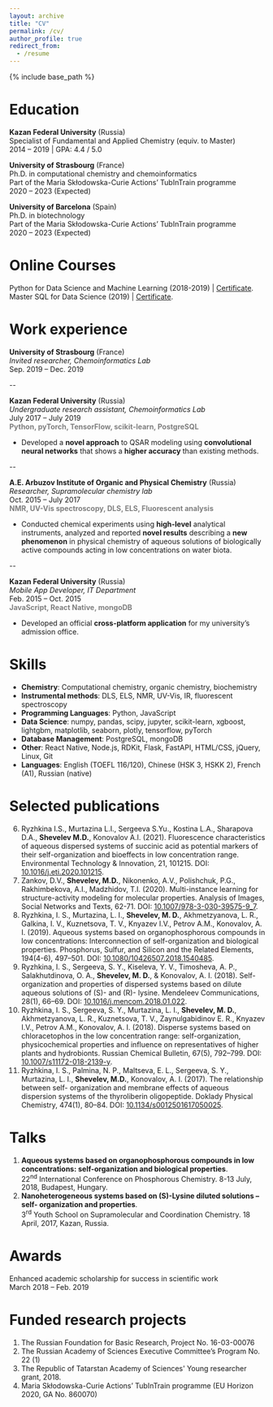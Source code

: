 ```yaml
---
layout: archive
title: "CV"
permalink: /cv/
author_profile: true
redirect_from:
  - /resume
---
```


{% include base_path %}

Education
======

**Kazan Federal University** (Russia)  
Specialist of Fundamental and Applied Chemistry (equiv. to Master)  
2014 – 2019 | GPA: 4.4 / 5.0

**University of Strasbourg** (France)  
Ph.D. in computational chemistry and chemoinformatics  
Part of the Maria Skłodowska-Curie Actions’ TubInTrain programme  
2020 – 2023 (Expected)

**University of Barcelona** (Spain)  
Ph.D. in biotechnology  
Part of the Maria Skłodowska-Curie Actions’ TubInTrain programme  
2020 – 2023 (Expected)

Online Courses
======
Python for Data Science and Machine Learning (2018-2019) | [Certificate](https://www.udemy.com/certificate/UC-CMMUU55W/).  
Master SQL for Data Science (2019) | [Certificate](https://www.udemy.com/certificate/UC-1TS61ULN/).


Work experience
======
**University of Strasbourg** (France)  
*Invited researcher, Chemoinformatics Lab*  
Sep. 2019 – Dec. 2019

--

**Kazan Federal University** (Russia)  
*Undergraduate research assistant, Chemoinformatics Lab*  
July 2017 – July 2019  
**<font color='gray'>Python, pyTorch, TensorFlow, scikit-learn, PostgreSQL</font>**  

* Developed a **novel approach** to QSAR modeling using **convolutional neural networks** that shows a **higher accuracy** than existing methods.

--

**A.E. Arbuzov Institute of Organic and Physical Chemistry** (Russia)  
*Researcher, Supramolecular chemistry lab*  
Oct. 2015 – July 2017  
**<font color='gray'>NMR, UV-Vis spectroscopy, DLS, ELS, Fluorescent analysis</font>**  

* Conducted chemical experiments using **high-level** analytical instruments, analyzed and reported **novel results** describing a **new phenomenon** in physical chemistry of aqueous solutions of biologically active compounds acting in low concentrations on water biota.

--

**Kazan Federal University** (Russia)  
*Mobile App Developer, IT Department*  
Feb. 2015 – Oct. 2015  
**<font color='gray'>JavaScript, React Native, mongoDB</font>**  

* Developed an official **cross-platform application** for my university’s admission office.

  
Skills
======
* **Chemistry**: Computational chemistry, organic chemistry, biochemistry
* **Instrumental methods**: DLS, ELS, NMR, UV-Vis, IR, fluorescent spectroscopy
* **Programming Languages**: Python, JavaScript
* **Data Science**: numpy, pandas, scipy, jupyter, scikit-learn, xgboost, lightgbm, matplotlib, seaborn, plotly, tensorflow, pyTorch
* **Database Management**: PostgreSQL, mongoDB
* **Other**: React Native, Node.js, RDKit, Flask, FastAPI, HTML/CSS, jQuery, Linux, Git
* **Languages**: English (TOEFL 116/120), Chinese (HSK 3, HSKK 2), French (A1), Russian (native)

Selected publications
======
6. Ryzhkina I.S., Murtazina L.I., Sergeeva S.Yu., Kostina L.A., Sharapova D.A., **Shevelev M.D.**, Konovalov A.I. (2021). Fluorescence characteristics of aqueous dispersed systems of succinic acid as potential markers of their self-organization and bioeffects in low concentration range. Environmental Technology & Innovation, 21, 101215. DOI: [10.1016/j.eti.2020.101215](https://doi.org/10.1016/j.eti.2020.101215).
5. Zankov, D.V., **Shevelev, M.D.**, Nikonenko, A.V., Polishchuk, P.G., Rakhimbekova, A.I., Madzhidov, T.I. (2020). Multi-instance learning for structure-activity modeling for molecular properties. Analysis of Images, Social Networks and Texts, 62-71. DOI: [10.1007/978-3-030-39575-9_7](https://doi.org/10.1007/978-3-030-39575-9_7).
4. Ryzhkina, I. S., Murtazina, L. I., **Shevelev, M. D.**, Akhmetzyanova, L. R., Galkina, I. V., Kuznetsova, T. V., Knyazev I.V., Petrov A.M., Konovalov, A. I. (2019). Aqueous systems based on organophosphorous compounds in low concentrations: Interconnection of self-organization and biological properties. Phosphorus, Sulfur, and Silicon and the Related Elements, 194(4-6), 497–501. DOI: [10.1080/10426507.2018.1540485](https://doi.org/10.1080/10426507.2018.1540485).
3. Ryzhkina, I. S., Sergeeva, S. Y., Kiseleva, Y. V., Timosheva, A. P., Salakhutdinova, O. A., **Shevelev, M. D.**, & Konovalov, A. I. (2018). Self-organization and properties of dispersed systems based on dilute aqueous solutions of (S)- and (R)- lysine. Mendeleev Communications, 28(1), 66–69. DOI: [10.1016/j.mencom.2018.01.022](https://doi.org/10.1016/j.mencom.2018.01.022).
2. Ryzhkina, I. S., Sergeeva, S. Y., Murtazina, L. I., **Shevelev, M. D.**, Akhmetzyanova, L. R., Kuznetsova, T. V., Zaynulgabidinov E. R., Knyazev I.V., Petrov A.M., Konovalov, A. I. (2018). Disperse systems based on chloracetophos in the low concentration range: self-organization, physicochemical properties and influence on representatives of higher plants and hydrobionts. Russian Chemical Bulletin, 67(5), 792–799. DOI: [10.1007/s11172-018-2139-y](https://doi.org/10.1007/s11172-018-2139-y).
1. Ryzhkina, I. S., Palmina, N. P., Maltseva, E. L., Sergeeva, S. Y., Murtazina, L. I., **Shevelev, M.D.**, Konovalov, A. I. (2017). The relationship between self- organization and membrane effects of aqueous dispersion systems of the thyroliberin oligopeptide. Doklady Physical Chemistry, 474(1), 80–84. DOI: [10.1134/s0012501617050025](https://doi.org/10.1134/s0012501617050025).


Talks
======
1. **Aqueous systems based on organophosphorous compounds in low concentrations: self-organization and biological properties**.  
22<sup>nd</sup> International Conference on Phosphorous Chemistry.
8-13 July, 2018, Budapest, Hungary.
2. **Nanoheterogeneous systems based on (S)-Lysine diluted solutions – self- organization and properties**.  
3<sup>rd</sup> Youth School on Supramolecular and Coordination Chemistry. 18 April, 2017, Kazan, Russia.
  
  
Awards
======
Enhanced academic scholarship for success in scientific work  
March 2018 – Feb. 2019

Funded research projects
======
1. The Russian Foundation for Basic Research, Project No. 16-03-00076
2. The Russian Academy of Sciences Executive Committee’s Program No. 22 (1)
3. The Republic of Tatarstan Academy of Sciences' Young researcher grant, 2018.
4. Maria Skłodowska-Curie Actions’ TubInTrain programme (EU Horizon 2020, GA No. 860070) 
